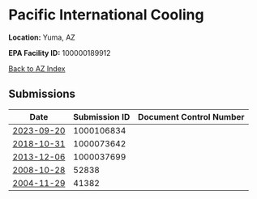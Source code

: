 # Pacific International Cooling

**Location:** Yuma, AZ

**EPA Facility ID:** 100000189912

[Back to AZ Index](../../index.md)

## Submissions

| Date | Submission ID | Document Control Number |
|------|--------------|-------------------------|
| [2023-09-20](submissions/1000106834.md) | 1000106834 |  |
| [2018-10-31](submissions/1000073642.md) | 1000073642 |  |
| [2013-12-06](submissions/1000037699.md) | 1000037699 |  |
| [2008-10-28](submissions/52838.md) | 52838 |  |
| [2004-11-29](submissions/41382.md) | 41382 |  |
